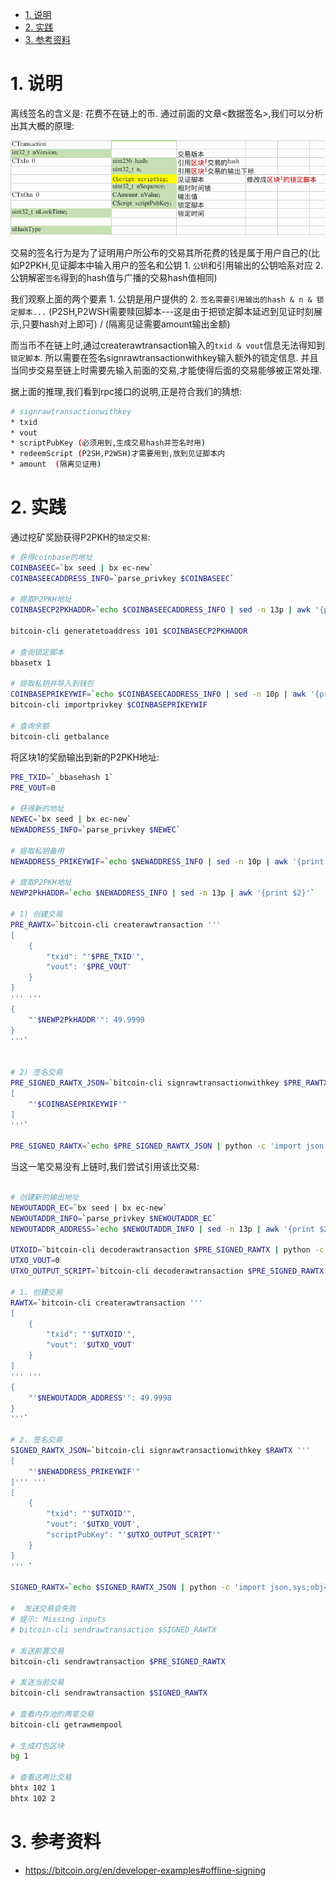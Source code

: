 

<!-- TOC -->

- [1. 说明](#1-说明)
- [2. 实践](#2-实践)
- [3. 参考资料](#3-参考资料)

<!-- /TOC -->

<a id="markdown-1-说明" name="1-说明"></a>
# 1. 说明

离线签名的含义是: 花费不在链上的币. 通过前面的文章<数据签名>,我们可以分析出其大概的原理:

![](./pic/p2pkh_sign.png)

交易的签名行为是为了证明用户所公布的交易其所花费的钱是属于用户自己的(比如P2PKH,见证脚本中输入用户的签名和公钥 1. `公钥`和引用输出的公钥哈系对应 2. 公钥解密`签名`得到的hash值与广播的交易hash值相同) 

我们观察上面的两个要素 1. 公钥是用户提供的 2. `签名需要引用输出的hash & n & 锁定脚本...` (P2SH,P2WSH需要赎回脚本---这是由于把锁定脚本延迟到见证时刻展示,只要hash对上即可) / (隔离见证需要amount输出金额)

而当币不在链上时,通过createrawtransaction输入的`txid & vout`信息无法得知到`锁定脚本`. 所以需要在签名signrawtransactionwithkey输入额外的锁定信息. 并且当同步交易至链上时需要先输入前面的交易,才能使得后面的交易能够被正常处理.

据上面的推理,我们看到rpc接口的说明,正是符合我们的猜想:
```bash
# signrawtransactionwithkey
* txid
* vout
* scriptPubKey (必须用到,生成交易hash并签名时用)
* redeemScript (P2SH,P2WSH)才需要用到,放到见证脚本内
* amount  (隔离见证用)
```

<a id="markdown-2-实践" name="2-实践"></a>
# 2. 实践

通过挖矿奖励获得P2PKH的`锁定交易`:

```bash
# 获得coinbase的地址
COINBASEEC=`bx seed | bx ec-new`
COINBASEECADDRESS_INFO=`parse_privkey $COINBASEEC`

# 提取P2PKH地址
COINBASECP2PKHADDR=`echo $COINBASEECADDRESS_INFO | sed -n 13p | awk '{print $2}'`

bitcoin-cli generatetoaddress 101 $COINBASECP2PKHADDR

# 查询锁定脚本
bbasetx 1

# 提取私钥并导入到钱包
COINBASEPRIKEYWIF=`echo $COINBASEECADDRESS_INFO | sed -n 10p | awk '{print $2}'`
bitcoin-cli importprivkey $COINBASEPRIKEYWIF

# 查询余额
bitcoin-cli getbalance
```

将区块1的奖励输出到新的P2PKH地址:

```bash
PRE_TXID=`_bbasehash 1`
PRE_VOUT=0

# 获得新的地址
NEWEC=`bx seed | bx ec-new`
NEWADDRESS_INFO=`parse_privkey $NEWEC`

# 提取私钥备用
NEWADDRESS_PRIKEYWIF=`echo $NEWADDRESS_INFO | sed -n 10p | awk '{print $2}'`

# 提取P2PKH地址
NEWP2PkHADDR=`echo $NEWADDRESS_INFO | sed -n 13p | awk '{print $2}'`

# 1) 创建交易
PRE_RAWTX=`bitcoin-cli createrawtransaction '''
[
    {
        "txid": "'$PRE_TXID'",
        "vout": '$PRE_VOUT'
    }
]
''' '''
{
    "'$NEWP2PkHADDR'": 49.9999
}
'''`


# 2) 签名交易
PRE_SIGNED_RAWTX_JSON=`bitcoin-cli signrawtransactionwithkey $PRE_RAWTX '''
[
    "'$COINBASEPRIKEYWIF'"
]
'''`

PRE_SIGNED_RAWTX=`echo $PRE_SIGNED_RAWTX_JSON | python -c 'import json,sys;obj=json.load(sys.stdin);print(obj["hex"])'`
```

当这一笔交易没有上链时,我们尝试引用该比交易:

```bash

# 创建新的输出地址
NEWOUTADDR_EC=`bx seed | bx ec-new`
NEWOUTADDR_INFO=`parse_privkey $NEWOUTADDR_EC`
NEWOUTADDR_ADDRESS=`echo $NEWOUTADDR_INFO | sed -n 13p | awk '{print $2}'`

UTXOID=`bitcoin-cli decoderawtransaction $PRE_SIGNED_RAWTX | python -c 'import json,sys;obj=json.load(sys.stdin);print(obj["txid"])'`
UTXO_VOUT=0
UTXO_OUTPUT_SCRIPT=`bitcoin-cli decoderawtransaction $PRE_SIGNED_RAWTX | python -c 'import json,sys;obj=json.load(sys.stdin);print(obj["vout"][0]["scriptPubKey"]["hex"])'`

# 1. 创建交易
RAWTX=`bitcoin-cli createrawtransaction '''
[
    {
        "txid": "'$UTXOID'",
        "vout": '$UTXO_VOUT'
    }
]
''' '''
{
    "'$NEWOUTADDR_ADDRESS'": 49.9998
}
'''`

# 2. 签名交易
SIGNED_RAWTX_JSON=`bitcoin-cli signrawtransactionwithkey $RAWTX '''
[
    "'$NEWADDRESS_PRIKEYWIF'"
]''' '''
[
    {
        "txid": "'$UTXOID'",
        "vout": '$UTXO_VOUT',
        "scriptPubKey": "'$UTXO_OUTPUT_SCRIPT'"
    }
]
''' `

SIGNED_RAWTX=`echo $SIGNED_RAWTX_JSON | python -c 'import json,sys;obj=json.load(sys.stdin);print(obj["hex"])'`

#  发送交易会失败
# 提示: Missing inputs
# bitcoin-cli sendrawtransaction $SIGNED_RAWTX

# 发送前置交易
bitcoin-cli sendrawtransaction $PRE_SIGNED_RAWTX

# 发送当前交易
bitcoin-cli sendrawtransaction $SIGNED_RAWTX

# 查看内存池的两笔交易
bitcoin-cli getrawmempool

# 生成打包区块
bg 1

# 查看这两比交易
bhtx 102 1
bhtx 102 2
```

<a id="markdown-3-参考资料" name="3-参考资料"></a>
# 3. 参考资料

* https://bitcoin.org/en/developer-examples#offline-signing

